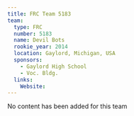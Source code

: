 ```yaml
---
title: FRC Team 5183
team:
  type: FRC
  number: 5183
  name: Devil Bots
  rookie_year: 2014
  location: Gaylord, Michigan, USA
  sponsors:
    - Gaylord High School
    - Voc. Bldg.
  links:
    Website: 
---
```

No content has been added for this team